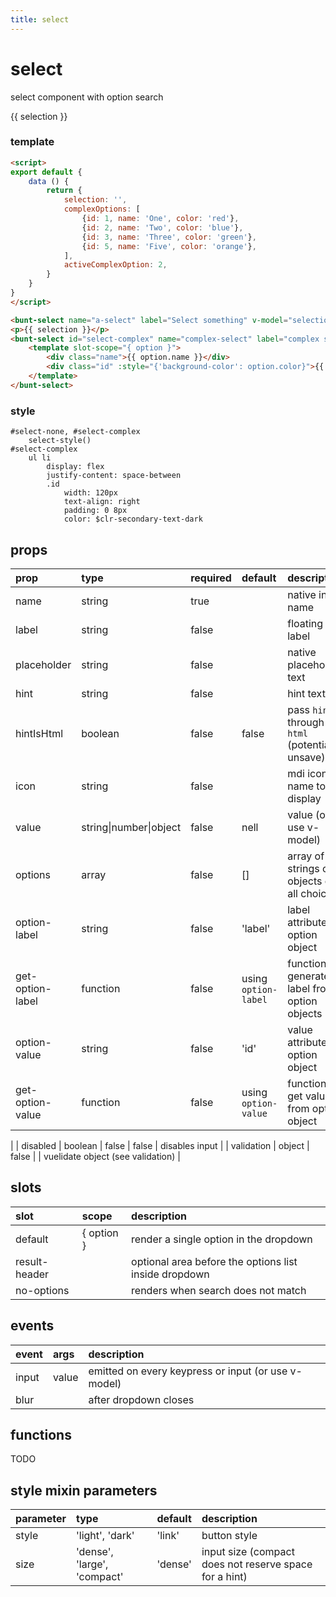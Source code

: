 ```yaml
---
title: select
---
```

# select

select component with option search

<script>
export default {
	data () {
		return {
			selection: '',
			complexOptions: [
				{id: 1, name: 'One', color: 'red'},
				{id: 2, name: 'Two', color: 'blue'},
				{id: 3, name: 'Three', color: 'green'},
				{id: 5, name: 'Five', color: 'orange'},
			],
			activeComplexOption: 2,
		}
	}
}
</script>

<bunt-select id="select-none" name="a-select" label="Select something" v-model="selection" :options="['Delicious Pizza', 'All The Kebab', 'Burrrrrrito!', 'Noodles, Peking Duck', 'McKingC', 'Linsa mit Spätzle und Saita', 'Ice, Ice, Baby', 'Egg and bacon', 'Egg, sausage and bacon', 'Egg and Spam', 'Egg, bacon and Spam', 'Egg, bacon, sausage and Spam', 'Spam, bacon, sausage and Spam', 'Spam, egg, Spam, Spam, bacon and Spam', 'Spam, Spam, Spam, egg and Spam', 'Spam, Spam, Spam, Spam, Spam, Spam, baked beans, Spam, Spam, Spam and Spam', 'Lobster Thermidor aux crevettes with a Mornay sauce, garnished with truffle pâté, brandy and a fried egg on top, and Spam.']" />
<p>{{ selection }}</p>
<bunt-select id="select-complex" name="complex-select" label="complex select" icon="palette" v-model="activeComplexOption" :options="complexOptions" option-label="name">
	<template slot-scope="{ option }">
		<div class="name">{{ option.name }}</div>
		<div class="id" :style="{'background-color': option.color}">{{ option.id }}</div>
	</template>
</bunt-select>

<style lang="styl">
#select-none, #select-complex
	select-style()
#select-complex
	ul li
		display: flex
		justify-content: space-between
		.id
			width: 120px
			text-align: right
			padding: 0 8px
			color: $clr-secondary-text-dark
</style>

### template
```html
<script>
export default {
	data () {
		return {
			selection: '',
			complexOptions: [
				{id: 1, name: 'One', color: 'red'},
				{id: 2, name: 'Two', color: 'blue'},
				{id: 3, name: 'Three', color: 'green'},
				{id: 5, name: 'Five', color: 'orange'},
			],
			activeComplexOption: 2,
		}
	}
}
</script>

<bunt-select name="a-select" label="Select something" v-model="selection" :options="['Delicious Pizza', 'All The Kebab', 'Burrrrrrito!', 'Noodles, Peking Duck', 'McKingC', 'Linsa mit Spätzle und Saita', 'Ice, Ice, Baby', 'Egg and bacon', 'Egg, sausage and bacon', 'Egg and Spam', 'Egg, bacon and Spam', 'Egg, bacon, sausage and Spam', 'Spam, bacon, sausage and Spam', 'Spam, egg, Spam, Spam, bacon and Spam', 'Spam, Spam, Spam, egg and Spam', 'Spam, Spam, Spam, Spam, Spam, Spam, baked beans, Spam, Spam, Spam and Spam', 'Lobster Thermidor aux crevettes with a Mornay sauce, garnished with truffle pâté, brandy and a fried egg on top, and Spam.']" />
<p>{{ selection }}</p>
<bunt-select id="select-complex" name="complex-select" label="complex select" icon="palette" v-model="activeComplexOption" :options="complexOptions" option-label="name">
	<template slot-scope="{ option }">
		<div class="name">{{ option.name }}</div>
		<div class="id" :style="{'background-color': option.color}">{{ option.id }}</div>
	</template>
</bunt-select>
```

### style
```stylus
#select-none, #select-complex
	select-style()
#select-complex
	ul li
		display: flex
		justify-content: space-between
		.id
			width: 120px
			text-align: right
			padding: 0 8px
			color: $clr-secondary-text-dark
```

## props
| prop | type | required | default | description |
|:-----|:-----|:---------|:--------|:------------|
| name | string | true | | native input name |
| label | string | false | | floating label |
| placeholder | string | false | | native placeholder text |
| hint | string | false | | hint text |
| hintIsHtml | boolean | false | false | pass `hint` through `v-html` (potentially unsave) |
| icon | string | false | | mdi icon name to display |
| value | string\|number\|object | false | nell | value (or use v-model) |
| options | array | false | [] | array of strings or objects of all choices |
| option-label | string | false | 'label' | label attribute of option object |
| get-option-label | function | false | using `option-label` | function to generate label from option objects|
| option-value | string | false | 'id' | value attribute of option object |
| get-option-value | function | false | using `option-value` | function to get value from option object |
|
| disabled | boolean | false | false | disables input |
| validation | object | false | | vuelidate object (see validation) |

## slots

| slot | scope | description |
|:-----|:------|:------------|
| default | { option } | render a single option in the dropdown |
| result-header | | optional area before the options list inside dropdown |
| no-options | | renders when search does not match |

## events

| event | args | description |
|:------|:-----|:------------|
| input | value | emitted on every keypress or input (or use v-model) |
| blur | | after dropdown closes |

## functions
TODO

## style mixin parameters
| parameter | type | default | description |
|:----------|:-----|:--------|:------------|
| style | 'light', 'dark' | 'link' | button style |
| size | 'dense', 'large', 'compact' | 'dense' | input size (compact does not reserve space for a hint) |
